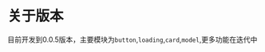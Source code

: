 <!--
 * @Descripttion: your project
 * @version: 1.0
 * @Author: hongweixun
 * @Date: 2022-10-25 13:41:36
 * @LastEditors: hongweixun
 * @LastEditTime: 2022-10-25 13:43:18
-->
 # 关于版本
   目前开发到0.0.5版本，主要模块为`button`,`loading`,`card`,`model`,更多功能在迭代中